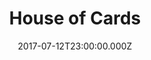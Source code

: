 ---
title: "House of Cards"
date: 2017-07-12T23:00:00.000Z
permalink: /almanac/tv/2017-07-13-house-of-cards/index.html
season: 5
rating: 3
---